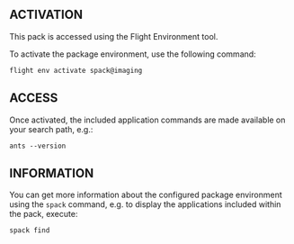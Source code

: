## ACTIVATION

This pack is accessed using the Flight Environment tool.

To activate the package environment, use the following command:

```
flight env activate spack@imaging
```

## ACCESS

Once activated, the included application commands are made available on your search path, e.g.:

```
ants --version
```

## INFORMATION

You can get more information about the configured package environment using the `spack` command, e.g. to display the applications included within the pack, execute:

```
spack find
```
